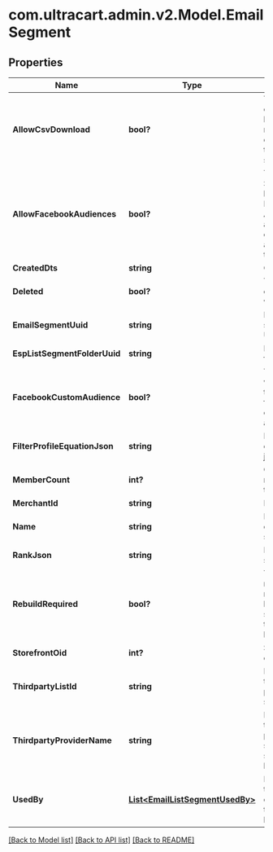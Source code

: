 # com.ultracart.admin.v2.Model.EmailSegment
## Properties

Name | Type | Description | Notes
------------ | ------------- | ------------- | -------------
**AllowCsvDownload** | **bool?** | True if the current user has the rights to download this segment. | [optional] 
**AllowFacebookAudiences** | **bool?** | True if this StoreFront has the Facebook Analytics app connected and supports them | [optional] 
**CreatedDts** | **string** | Created date | [optional] 
**Deleted** | **bool?** | True if this campaign was deleted | [optional] 
**EmailSegmentUuid** | **string** | Email segment UUID | [optional] 
**EspListSegmentFolderUuid** | **string** | List/Segment folder UUID | [optional] 
**FacebookCustomAudience** | **bool?** | True if you want to sync to a facebook custom audience | [optional] 
**FilterProfileEquationJson** | **string** | File profile equation json | [optional] 
**MemberCount** | **int?** | Count of members in this segment | [optional] 
**MerchantId** | **string** | Merchant ID | [optional] 
**Name** | **string** | Name of email segment | [optional] 
**RankJson** | **string** | Rank settings json | [optional] 
**RebuildRequired** | **bool?** | True if a rebuild is required because some part of the segment has changed | [optional] 
**StorefrontOid** | **int?** | Storefront oid | [optional] 
**ThirdpartyListId** | **string** | List id of third party provider to sync with. | [optional] 
**ThirdpartyProviderName** | **string** | Name of third party provider to sync segment to a list with. | [optional] 
**UsedBy** | [**List&lt;EmailListSegmentUsedBy&gt;**](EmailListSegmentUsedBy.md) | Details on the flows or campaigns that use this list. | [optional] 


[[Back to Model list]](../README.md#documentation-for-models) [[Back to API list]](../README.md#documentation-for-api-endpoints) [[Back to README]](../README.md)

